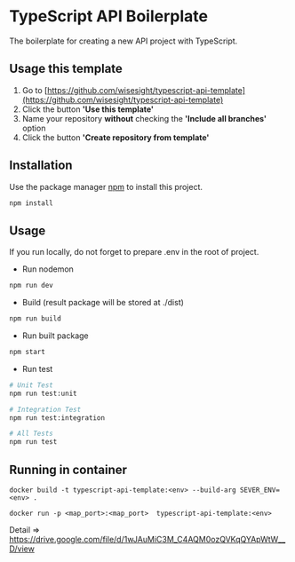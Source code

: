 # TypeScript API Boilerplate

The boilerplate for creating a new API project with TypeScript.

## Usage this template
1. Go to [https://github.com/wisesight/typescript-api-template](https://github.com/wisesight/typescript-api-template)
2. Click the button **'Use this template'**
3. Name your repository **without** checking the **'Include all branches'** option
4. Click the button **'Create repository from template'**

## Installation

Use the package manager [npm](https://www.npmjs.com) to install this project.

```bash
npm install
```

## Usage
If you run locally, do not forget to prepare .env in the root of project.
* Run nodemon
```bash
npm run dev
```
* Build (result package will be stored at ./dist)
```bash
npm run build
```
* Run built package
```bash
npm start
```
* Run test
```bash
# Unit Test
npm run test:unit

# Integration Test
npm run test:integration

# All Tests
npm run test
```

## Running in container

```
docker build -t typescript-api-template:<env> --build-arg SEVER_ENV=<env> .

docker run -p <map_port>:<map_port>  typescript-api-template:<env>
```

Detail => https://drive.google.com/file/d/1wJAuMiC3M_C4AQM0ozQVKqQYApWtW__D/view
